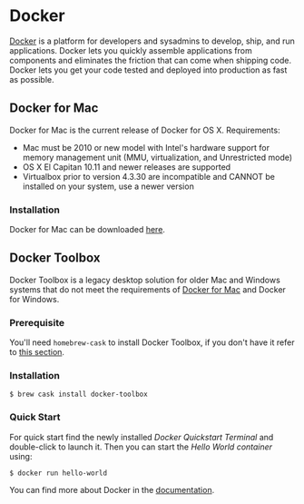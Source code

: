 # Docker
[Docker](https://docs.docker.com) is a platform for developers and sysadmins to develop, ship, and run applications. Docker lets you quickly assemble applications from components and eliminates the friction that can come when shipping code. Docker lets you get your code tested and deployed into production as fast as possible.

## Docker for Mac
Docker for Mac is the current release of Docker for OS X. Requirements:
- Mac must be 2010 or new model with Intel's hardware support for memory management unit (MMU, virtualization, and Unrestricted mode)
- OS X El Capitan 10.11 and newer releases are supported
- Virtualbox prior to version 4.3.30 are incompatible and CANNOT be installed on your system, use a newer version

### Installation
Docker for Mac can be downloaded  [here](httpsL//https://docs.docker.com/docker-for-mac/install/).

## Docker Toolbox
Docker Toolbox is a legacy desktop solution for older Mac and Windows systems that do not meet the requirements of [Docker for Mac](https://docs.docker.com/docker-for-mac/) and Docker for Windows.

### Prerequisite
You'll need `homebrew-cask` to install Docker Toolbox, if you don't have it refer to [this section](/mac-setup/Homebrew/Cask.html).

### Installation

    $ brew cask install docker-toolbox

### Quick Start

For quick start find the newly installed _Docker Quickstart Terminal_ and double-click to launch it. Then you can start the _Hello World container_ using:

    $ docker run hello-world

You can find more about Docker in the [documentation](https://docs.docker.com/).
